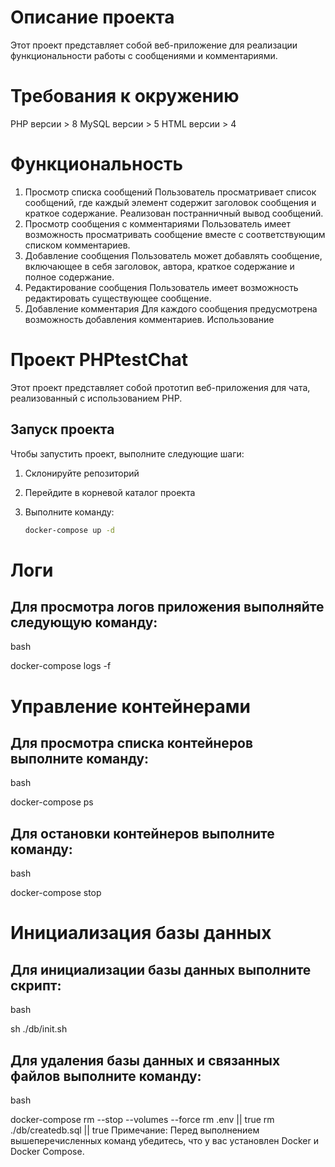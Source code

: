 # Описание проекта
Этот проект представляет собой веб-приложение для реализации функциональности работы с сообщениями и комментариями.

# Требования к окружению
PHP версии > 8
MySQL версии > 5
HTML версии > 4
# Функциональность
1. Просмотр списка сообщений
Пользователь просматривает список сообщений, где каждый элемент содержит заголовок сообщения и краткое содержание.
Реализован постранничный вывод сообщений.
2. Просмотр сообщения с комментариями
Пользователь имеет возможность просматривать сообщение вместе с соответствующим списком комментариев.
3. Добавление сообщения
Пользователь может добавлять сообщение, включающее в себя заголовок, автора, краткое содержание и полное содержание.
4. Редактирование сообщения
Пользователь имеет возможность редактировать существующее сообщение.
5. Добавление комментария
Для каждого сообщения предусмотрена возможность добавления комментариев.
Использование



# Проект PHPtestChat

Этот проект представляет собой прототип веб-приложения для чата, реализованный с использованием PHP.

## Запуск проекта

Чтобы запустить проект, выполните следующие шаги:

1. Склонируйте репозиторий

2. Перейдите в корневой каталог проекта

3. Выполните команду:
   ```bash
   docker-compose up -d
# Логи
## Для просмотра логов приложения выполняйте следующую команду:

bash

docker-compose logs -f
# Управление контейнерами
## Для просмотра списка контейнеров выполните команду:

bash

docker-compose ps
## Для остановки контейнеров выполните команду:

bash

docker-compose stop
# Инициализация базы данных
## Для инициализации базы данных выполните скрипт:

bash

sh ./db/init.sh
## Для удаления базы данных и связанных файлов выполните команду:

bash

docker-compose rm --stop --volumes --force
rm .env || true
rm ./db/createdb.sql || true
Примечание: Перед выполнением вышеперечисленных команд убедитесь, что у вас установлен Docker и Docker Compose.

